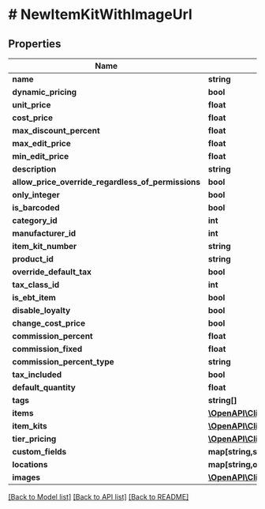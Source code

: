 # # NewItemKitWithImageUrl

## Properties

Name | Type | Description | Notes
------------ | ------------- | ------------- | -------------
**name** | **string** |  | [optional] 
**dynamic_pricing** | **bool** |  | [optional] 
**unit_price** | **float** |  | [optional] 
**cost_price** | **float** |  | [optional] 
**max_discount_percent** | **float** |  | [optional] 
**max_edit_price** | **float** |  | [optional] 
**min_edit_price** | **float** |  | [optional] 
**description** | **string** |  | [optional] 
**allow_price_override_regardless_of_permissions** | **bool** |  | [optional] 
**only_integer** | **bool** |  | [optional] 
**is_barcoded** | **bool** |  | [optional] 
**category_id** | **int** |  | [optional] 
**manufacturer_id** | **int** |  | [optional] 
**item_kit_number** | **string** |  | [optional] 
**product_id** | **string** |  | [optional] 
**override_default_tax** | **bool** |  | [optional] 
**tax_class_id** | **int** |  | [optional] 
**is_ebt_item** | **bool** |  | [optional] 
**disable_loyalty** | **bool** |  | [optional] 
**change_cost_price** | **bool** |  | [optional] 
**commission_percent** | **float** |  | [optional] 
**commission_fixed** | **float** |  | [optional] 
**commission_percent_type** | **string** |  | [optional] 
**tax_included** | **bool** |  | [optional] 
**default_quantity** | **float** |  | [optional] 
**tags** | **string[]** |  | [optional] 
**items** | [**\OpenAPI\Client\Model\ItemKitItem[]**](ItemKitItem.md) |  | [optional] 
**item_kits** | [**\OpenAPI\Client\Model\ItemKitItemKit[]**](ItemKitItemKit.md) |  | [optional] 
**tier_pricing** | [**\OpenAPI\Client\Model\TierPricing[]**](TierPricing.md) |  | [optional] 
**custom_fields** | **map[string,string]** |  | [optional] 
**locations** | **map[string,object]** |  | [optional] 
**images** | [**\OpenAPI\Client\Model\ImageUrl[]**](ImageUrl.md) |  | [optional] 

[[Back to Model list]](../../README.md#documentation-for-models) [[Back to API list]](../../README.md#documentation-for-api-endpoints) [[Back to README]](../../README.md)


